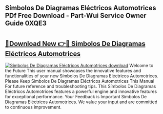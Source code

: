 ## Símbolos De Diagramas Eléctricos Automotrices PDf Free Download - Part-Wui Service Owner Guide 0XQE3

# <h2><a href="http://dfpbts.blite.top/?on=S%c3%admbolos+De+Diagramas+El%c3%a9ctricos+Automotrices">🔗Download New 👉🔴 Símbolos De Diagramas Eléctricos Automotrices</a></h2>

[![Símbolos De Diagramas Eléctricos Automotrices download](https://i.imgur.com/lujVjoI.png)](http://dfpbts.blite.top/?on=S%c3%admbolos+De+Diagramas+El%c3%a9ctricos+Automotrices)
Welcome to the Future This user manual showcases the innovative features and functionalities of your new Símbolos De Diagramas Eléctricos Automotrices. Please Keep Símbolos De Diagramas Eléctricos Automotrices This Manual For future reference and troubleshooting tips. This Símbolos De Diagramas Eléctricos Automotrices features a powerful engine and innovative features for exceptional performance. Your Feedback is Important Símbolos De Diagramas Eléctricos Automotrices. We value your input and are committed to continuous improvement.
